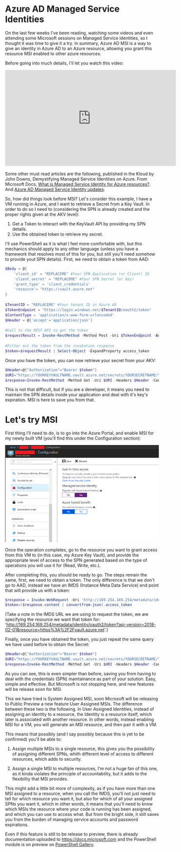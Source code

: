 # Azure AD Managed Service Identities

On the last few weeks I've been reading, watching some videos and even attending some Microsoft sessions on Managed Service Identities, so I thought it was time to give it a try. In summary, Azure AD MSI is a way to give an identity in Azure AD to an Azure resource, allowing you grant this resource MSI enabled to other azure resources.

Before going into much details, I'll let you watch this video:

<iframe width="560" height="315" src="https://www.youtube.com/embed/bBi1bll2928" frameborder="0" allow="accelerometer; autoplay; encrypted-media; gyroscope; picture-in-picture" allowfullscreen></iframe>

Some other must read articles are the following, published in the Kloud by John Downs, Demystifying Managed Service Identities on Azure. From Microsoft Docs, [What is Managed Service Identity for Azure resources?](https://docs.microsoft.com/en-us/azure/active-directory/managed-service-identity/overview). And [Azure AD Managed Service Identity updates](https://azure.microsoft.com/en-us/blog/azure-ad-managed-service-identity-updates/).

So, how did things look before MSI? Let's consider this example, I have a VM running in Azure, and I want to retrieve a Secret from a Key Vault. In order to do so I need to (considering the SPN is already created and the proper rights given at the AKV level):

1. Get a Token to interact with the KeyVault API by providing my SPN details.
2. Use the obtained token to retrieve my secret.

I'll use PowerShell as it is what I feel more comfortable with, but this mechanics should apply to any other language (unless you have a framework that resolves most of this for you, but still you'll need somehow to provide yout SPN details). First, we need to obtain a token from AAD:

```powershell
$Body = @{
    'client_id' = "REPLACEME" #Your SPN Application (or Client) ID
    'client_secret' = "REPLACEME" #Your SPN Secret (or key)
    'grant_type' = 'client_credentials'
    'resource'= "https://vault.azure.net"
}
 
$TenantID = "REPLACEME" #Your tenant ID in Azure AD
$TokenEndpoint = "https://login.windows.net/$TenantID/oauth2/token"
$ContentType = 'application/x-www-form-urlencoded'
$Header = @{'accept'='application/json'}
 
#Call to the REST API to get the token
$requestResult = Invoke-RestMethod -Method Post -Uri $TokenEndpoint -Body $Body -Headers $Header -ContentType $ContentType
 
#Filter out the token from the invokation response
$token=$requestResult | Select-Object -ExpandProperty access_token
```

Once you have the token, you can now retrieve your secret from your AKV:

```powershell
$Header=@{"Authorization"="Bearer $token"}
$URI="https://YOURKEYVAULTNAME.vault.azure.net/secrets/YOURSECRETNAME/YOURSECRETVERSION?api-version=2016-10-01"
$response=Invoke-RestMethod -Method Get -Uri $URI -Headers $Header -ContentType "application/json"
```

This is not that difficult, but if you are a developer, it means you need to maintain the SPN details inside your application and deal with it's key's expiration. MSI is here to save you from that.

# Let's try MSI

First thing I'll need to do, is to go into the Azure Portal, and enable MSI for my newly built VM (you'll find this under the Configuration section):

![image1](./img/1.png)

Once the operation completes, go to the resource you want to grant access from this VM to (in this case, my Azure Key Vault), and provide the appropriate level of access to the SPN generated based on the type of operations you will use it for (Read, Write, etc.).

After completing this, you should be ready to go. The steps remain the same, first, we need to obtain a token. The only difference is that we don't go to AAD, instead we have an IMDS (Instance Meta Data Service) end point that will provide us with a token:

```powershell
$response = Invoke-WebRequest -Uri 'http://169.254.169.254/metadata/identity/oauth2/token?api-version=2018-02-01&resource=https%3A%2F2Fvault.azure.net' -Method GET -Headers @{Metadata="true"}
$token=($response.content | convertfrom-json).access_token
```

(Take a note in the IMDS URL we are using to request the token, we are specifying the resource we want that token for: 'http://169.254.169.254/metadata/identity/oauth2/token?api-version=2018-02-01&resource=https%3A%2F2Fvault.azure.net'.)

Finally, once you have obtained the token, you just repeat the same query we have used before to obtain the Secret:

```powershell
$Header=@{"Authorization"="Bearer $token"}
$URI="https://YOURKEYVAULTNAME.vault.azure.net/secrets/YOURSECRETNAME/YOURSECRETVERSION?api-version=2016-10-01"
$response=Invoke-RestMethod -Method Get -Uri $URI -Headers $Header -ContentType "application/json"
```

As you can see, this is even simpler than before, saving you from having to deal with the credentials (SPN) maintainance as part of your solution. Easy, simple and effective. But Microsoft is not stopping here, and new features will be release soon for MSI.

This we have tried is System Assigned MSI, soon Microsoft will be releasing to Public Preview a new feature User Assigned MSIs. The difference between these two is the following. In User Assigned Identities, instead of assigning an identity to a resource, the Identity is a resource itself, which later is associated with another resource. In other words, instead enabling MSI for a VM, you will generate an MSI resource, and then pair it with a VM.

This means that possibly (and I say possibly because this is yet to be confirmed) you'll be able to:

1. Assign multiple MSIs to a single resource, this gives you the possibility of assigning different SPNs, whith different level of access to different resources, which adds to security.

2. Assign a single MSI to multiple resources, I'm not a huge fan of this one, as it kinda violates the principle of accountability, but it adds to the flexibility that MSI provides.

This might add a little bit more of complexity, as if you have more than one MSI assigned to a resource, when you call the IMDS, you'll not just need to tell for which resource you want it, but also for which of all your assigned SPNs you want it, which in other words, it means that you'll need to know which MSIs the resource where your code is running has been assigned, and which you can use to access what. But from the bright side, it still saves you from the burden of managing service accounts and password expirations.

Even if this feature is still to be release to preview, there is already documentation uploaded to https://docs.microsoft.com and the PowerShell module is on preview on [PowerShell Gallery](https://www.powershellgallery.com/packages/AzureRM.ManagedServiceIdentity/1.0.0-preview).